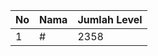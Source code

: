 | No | Nama            | Jumlah Level |
|----|-----------------|--------------|
| 1  | #    |    2358        |
